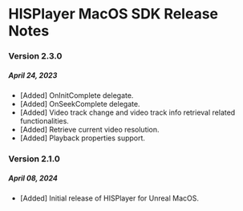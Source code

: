 # HISPlayer MacOS SDK Release Notes

### Version 2.3.0
##### April 24, 2023
- [Added] OnInitComplete delegate.
- [Added] OnSeekComplete delegate.
- [Added] Video track change and video track info retrieval related functionalities.
- [Added] Retrieve current video resolution.
- [Added] Playback properties support.

### Version 2.1.0
##### April 08, 2024
- [Added] Initial release of HISPlayer for Unreal MacOS.
